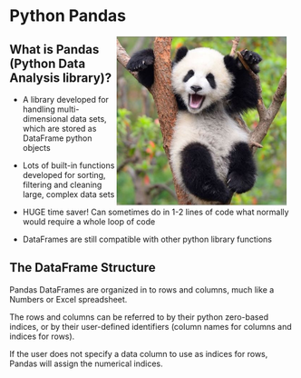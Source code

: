 # Python Pandas 

<img align="right" src="/Lesson7Pandas/Images/panda.jpg" width="300px" style="padding-right: 15px">

## What is Pandas (Python Data Analysis library)?


* A library developed for handling multi-dimensional data sets, which are stored as DataFrame python objects

* Lots of built-in functions developed for sorting, filtering and cleaning large, complex data sets 

* HUGE time saver! Can sometimes do in 1-2 lines of code what normally would require a whole loop of code

* DataFrames are still compatible with other python library functions

## The DataFrame Structure

Pandas DataFrames are organized in to rows and columns, much like a Numbers or Excel spreadsheet. 

The rows and columns can be referred to by their python zero-based indices, or by their user-defined identifiers (column names for columns and indices for rows). 

If the user does not specify a data column to use as indices for rows, Pandas will assign the numerical indices.
